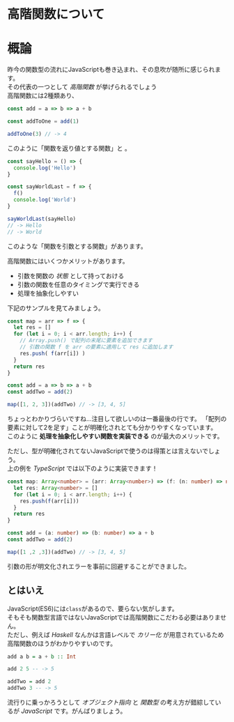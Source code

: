高階関数について
===
# 概論
昨今の関数型の流れにJavaScriptも巻き込まれ、その息吹が随所に感じられます。   
その代表の一つとして *高階関数* が挙げられるでしょう   
高階関数には2種類あり、

```javascript
const add = a => b => a + b

const addToOne = add(1)

addToOne(3) // -> 4
```

このように「関数を返り値とする関数」と
。
```javascript
const sayHello = () => {
  console.log('Hello')
}

const sayWorldLast = f => {
  f()
  console.log('World')
}

sayWorldLast(sayHello)
// -> Hello
// -> World
```
このような「関数を引数とする関数」があります。   
   
高階関数にはいくつかメリットがあります。
- 引数を関数の *状態* として持っておける
- 引数の関数を任意のタイミングで実行できる
- 処理を抽象化しやすい

下記のサンプルを見てみましょう。

```javascript
const map = arr => f => {
  let res = []
  for (let i = 0; i < arr.length; i++) {
    // Array.push() で配列の末尾に要素を追加できます
    // 引数の関数 f を arr の要素に適用して res に追加します
    res.push( f(arr[i]) )
  }
  return res
}

const add = a => b => a + b
const addTwo = add(2)

map([1, 2, 3])(addTwo) // -> [3, 4, 5]
```
ちょっとわかりづらいですね…注目して欲しいのは一番最後の行です。
「配列の要素に対して2を足す」ことが明確化されとても分かりやすくなっています。   
このように **処理を抽象化しやすい関数を実装できる** のが最大のメリットです。   
   
ただし、型が明確化されてないJavaScriptで使うのは得策とは言えないでしょう。    
上の例を *TypeScript* では以下のように実装できます！
```typescript
const map: Array<number> = (arr: Array<number>) => (f: (n: number) => number) => {
  let res: Array<number> = []
  for (let i = 0; i < arr.length; i++) {
    res.push(f(arr[i]))
  }
  return res
}

const add = (a: number) => (b: number) => a + b
const addTwo = add(2)

map([1 ,2 ,3])(addTwo) // -> [3, 4, 5]
```

引数の形が明文化されエラーを事前に回避することができました。

## とはいえ
JavaScript(ES6)には`class`があるので、要らない気がします。   
そもそも関数型言語ではないJavaScriptでは高階関数にこだわる必要はありません。    
ただし、例えば *Haskell* なんかは言語レベルで *カリー化* が用意されているため高階関数のほうがわかりやすいのです。   

```haskell
add a b = a + b :: Int

add 2 5 -- -> 5

addTwo = add 2
addTwo 3 -- -> 5
```

流行りに乗っかろうとして *オブジェクト指向* と *関数型* の考え方が錯綜しているが *JavaScript* です。がんばりましょう。